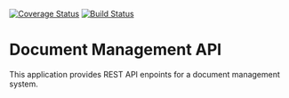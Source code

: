 [![Coverage Status](https://coveralls.io/repos/github/andela-aatanda/checkpoint3-document-management-api/badge.svg?branch=development)](https://coveralls.io/github/andela-aatanda/checkpoint3-document-management-api?branch=development)
[![Build Status](https://travis-ci.org/andela-aatanda/checkpoint3-document-management-api.svg)](https://travis-ci.org/andela-aatanda/checkpoint3-document-management-api)
# Document Management API

This application provides REST API enpoints for a document management system.